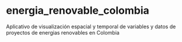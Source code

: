 # energia_renovable_colombia
Aplicativo de visualización espacial y temporal de variables y datos de proyectos de energias renovables en Colombia
